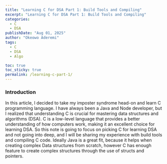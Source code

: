 ```yaml
---
title: "Learning C for DSA Part 1: Build Tools and Compiling"
excerpt: "Learning C for DSA Part 1: Build Tools and Compiling"
categories:
  - C
  - DSA
publishDate: "Aug 01, 2025"
author: "Okeowo Aderemi"
tags:
  - C
  - DSA
  - Algo

toc: true
toc_sticky: true
permalink: /learning-c-part-1/
---
```



### Introduction

In this article, I decided to take my imposter syndrome head-on and learn C programming language. I have always been a Java and Node developer, but I realized that understanding C is crucial for mastering data structures and algorithms (DSA). C is a low-level language that provides a better understanding of how computers work, making it an excellent choice for learning DSA. So this note is going to focus on picking C for learning DSA and not going into deep, and I will be sharing my experience with build tools and compiling C code. Ideally Java is a great fit, because it helps when creating complex Data structures from scratch, however C has enough feature to create complex structures through the use of structs and pointers.
